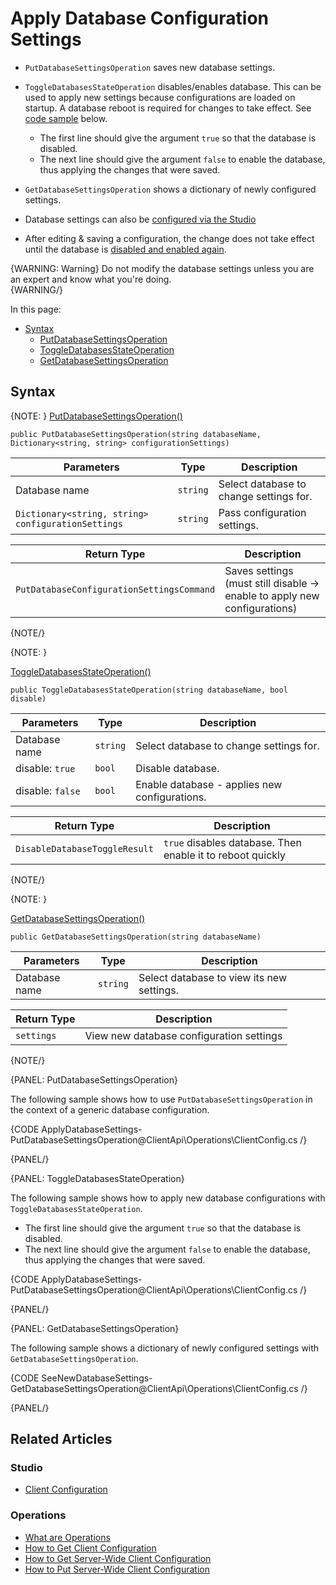 # Apply Database Configuration Settings

* `PutDatabaseSettingsOperation` saves new database settings.
* `ToggleDatabasesStateOperation` disables/enables database. This can be used to apply new settings because configurations 
  are loaded on startup. A database reboot is required for changes to take effect. See [code sample](../../../../client-api/operations/maintenance/configuration/database-settings-operation#toggledatabasesstateoperation) below. 
  * The first line should give the argument `true` so that the database is disabled.  
  * The next line should give the argument `false` to enable the database, thus applying the changes that were saved.
* `GetDatabaseSettingsOperation` shows a dictionary of newly configured settings.

* Database settings can also be [configured via the Studio](../../../../studio/database/settings/database-settings#database-settings)

* After editing & saving a configuration, the change does not take effect 
  until the database is [disabled and enabled again](../../../../client-api/operations/maintenance/configuration/database-settings-operation#toggledatabasesstateoperation).  

{WARNING: Warning}
Do not modify the database settings unless you are an expert and know what you're doing.  
{WARNING/}

In this page:

* [Syntax](../../../../client-api/operations/maintenance/configuration/database-settings-operation#syntax)
  * [PutDatabaseSettingsOperation](../../../../client-api/operations/maintenance/configuration/database-settings-operation#putdatabasesettingsoperation)
  * [ToggleDatabasesStateOperation](../../../../client-api/operations/maintenance/configuration/database-settings-operation#toggledatabasesstateoperation)
  * [GetDatabaseSettingsOperation](../../../../client-api/operations/maintenance/configuration/database-settings-operation#getdatabasesettingsoperation)

## Syntax

{NOTE: }
[PutDatabaseSettingsOperation()](../../../../client-api/operations/maintenance/configuration/database-settings-operation#putdatabasesettingsoperation)  

`public PutDatabaseSettingsOperation(string databaseName, Dictionary<string, string> configurationSettings)`

| Parameters | Type | Description |
| -------- | ---- | -------------------|
| Database name | `string` | Select database to change settings for. |
| `Dictionary<string, string> configurationSettings` | `string` | Pass configuration settings. |

 | Return Type | Description |
 | ---- | -------------------|
 | `PutDatabaseConfigurationSettingsCommand` | Saves settings (must still disable -> enable to apply new configurations) |

 {NOTE/}

{NOTE: }

[ToggleDatabasesStateOperation()](../../../../client-api/operations/maintenance/configuration/database-settings-operation#toggledatabasesstateoperation)  

`public ToggleDatabasesStateOperation(string databaseName, bool disable)`  

 | Parameters | Type | Description |
| -------- | ---- | -------------------|
| Database name | `string` | Select database to change settings for. |
| disable: `true` | `bool` | Disable database. |
| disable: `false` | `bool` | Enable database - applies new configurations. |

 | Return Type | Description |
 | ---- | -------------------|
 | `DisableDatabaseToggleResult` | `true` disables database. Then enable it to reboot quickly |

{NOTE/}

{NOTE: }

[GetDatabaseSettingsOperation()](../../../../client-api/operations/maintenance/configuration/database-settings-operation#getdatabasesettingsoperation)  

`public GetDatabaseSettingsOperation(string databaseName)`

 | Parameters | Type | Description |
| -------- | ---- | -------------------|
| Database name | `string` | Select database to view its new settings. |

  | Return Type | Description |
 | ---- | -------------------|
 | `settings` | View new database configuration settings |

 {NOTE/}

{PANEL: PutDatabaseSettingsOperation}

The following sample shows how to use `PutDatabaseSettingsOperation` in the context of a generic database configuration.  

{CODE ApplyDatabaseSettings-PutDatabaseSettingsOperation@ClientApi\Operations\ClientConfig.cs /}

{PANEL/}

{PANEL: ToggleDatabasesStateOperation}

The following sample shows how to apply new database configurations with `ToggleDatabasesStateOperation`.  

  * The first line should give the argument `true` so that the database is disabled.  
  * The next line should give the argument `false` to enable the database, thus applying the changes that were saved.

{CODE ApplyDatabaseSettings-PutDatabaseSettingsOperation@ClientApi\Operations\ClientConfig.cs /}

{PANEL/}

{PANEL: GetDatabaseSettingsOperation}

The following sample shows a dictionary of newly configured settings with `GetDatabaseSettingsOperation`.

{CODE SeeNewDatabaseSettings-GetDatabaseSettingsOperation@ClientApi\Operations\ClientConfig.cs /}

{PANEL/}



## Related Articles

### Studio

- [Client Configuration](../../../../studio/server/client-configuration)

### Operations

- [What are Operations](../../../../client-api/operations/what-are-operations)
- [How to Get Client Configuration](../../../../client-api/operations/maintenance/configuration/get-client-configuration)
- [How to Get Server-Wide Client Configuration](../../../../client-api/operations/server-wide/configuration/get-serverwide-client-configuration)
- [How to Put Server-Wide Client Configuration](../../../../client-api/operations/server-wide/configuration/put-serverwide-client-configuration)
